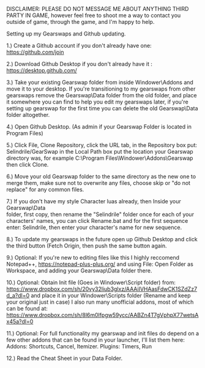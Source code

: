 DISCLAIMER: PLEASE DO NOT MESSAGE ME ABOUT ANYTHING THIRD PARTY IN GAME, however feel free to shoot me a way to contact you outside of game,
	through	the game, and I'm happy to help.

Setting up my Gearswaps and Github updating.

1.) Create a Github account if you don't already have one: https://github.com/join

2.) Download Github Desktop if you don't already have it : https://desktop.github.com/

3.) Take your existing Gearswap folder from inside Windower\Addons and move it to your desktop.
    If you're transitioning to my gearswaps from other gearswaps remove the Gearswap\Data folder
    from the old folder, and place it somewhere you can find to help you edit my gearswaps later, if
    you're setting up gearswap for the first time you can delete the old Gearswap\Data folder
    altogether.
    
4.) Open Github Desktop. (As admin if your Gearswap Folder is located in Program Files)

5.) Click File, Clone Repository, click the URL tab, in the Repository box put: Selindrile/GearSwap
    in the Local Path box put the location your Gearswap directory was, for example
    C:\Program Files\Windower\Addons\Gearswap           then click Clone.
    
6.) Move your old Gearswap folder to the same directory as the new one to merge them,
    make sure not to overwrite any files, choose skip or "do not replace" for any common files.

7.) If you don't have my style Character luas already, then Inside your Gearswap\Data\
	folder, first copy, then rename the "Selindrile" folder once for each of your
	characters' names, you can click Rename.bat and for the first sequence enter:
	Selindrile, then enter your character's name for new sequence.

8.) To update my gearswaps in the future open up Github Desktop and click the third button (Fetch Origin, then
    push the same button again.
	
9.) Optional: If you're new to editing files like this I highly reccomend Notepad++, https://notepad-plus-plus.org/
    and using File: Open Folder as Workspace, and adding your Gearswap\Data folder there.
  
10.) Optional: Obtain Init file (Goes in Windower\Script folder) from:
    https://www.dropbox.com/sh/20vy32liub3glxz/AAAiIVHAasFdwCK1SZdZz7d_a?dl=0
	and place it in your Windower\Scripts folder (Rename and keep your
	original just in case) I also run many unofficial addons, most of which can be found at:
	https://www.dropbox.com/sh/8l6m0lfpgw59ycc/AABZn4T7gVphpX77wetsAx45a?dl=0
    
11.) Optional: For full functionality my gearswap and init files do depend on a few other addons that can
    be found in your launcher, I'll list them here: Addons: Shortcuts, Cancel, Itemizer. Plugins: Timers, Run

12.) Read the Cheat Sheet in your Data Folder.